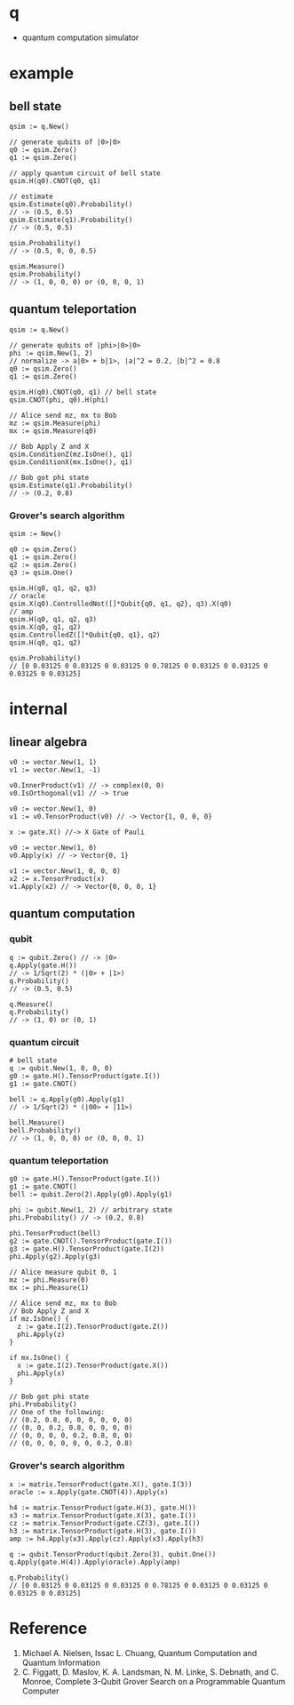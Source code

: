 # q

 - quantum computation simulator

# example

## bell state

```golang
qsim := q.New()

// generate qubits of |0>|0>
q0 := qsim.Zero()
q1 := qsim.Zero()

// apply quantum circuit of bell state
qsim.H(q0).CNOT(q0, q1)

// estimate
qsim.Estimate(q0).Probability()
// -> (0.5, 0.5)
qsim.Estimate(q1).Probability()
// -> (0.5, 0.5)

qsim.Probability()
// -> (0.5, 0, 0, 0.5)

qsim.Measure()
qsim.Probability()
// -> (1, 0, 0, 0) or (0, 0, 0, 1)
```

## quantum teleportation

```golang
qsim := q.New()

// generate qubits of |phi>|0>|0>
phi := qsim.New(1, 2)
// normalize -> a|0> + b|1>, |a|^2 = 0.2, |b|^2 = 0.8
q0 := qsim.Zero()
q1 := qsim.Zero()

qsim.H(q0).CNOT(q0, q1) // bell state
qsim.CNOT(phi, q0).H(phi)

// Alice send mz, mx to Bob
mz := qsim.Measure(phi)
mx := qsim.Measure(q0)

// Bob Apply Z and X
qsim.ConditionZ(mz.IsOne(), q1)
qsim.ConditionX(mx.IsOne(), q1)

// Bob got phi state
qsim.Estimate(q1).Probability()
// -> (0.2, 0.8)
```

### Grover's search algorithm

```golang
qsim := New()

q0 := qsim.Zero()
q1 := qsim.Zero()
q2 := qsim.Zero()
q3 := qsim.One()

qsim.H(q0, q1, q2, q3)
// oracle
qsim.X(q0).ControlledNot([]*Qubit{q0, q1, q2}, q3).X(q0)
// amp
qsim.H(q0, q1, q2, q3)
qsim.X(q0, q1, q2)
qsim.ControlledZ([]*Qubit{q0, q1}, q2)
qsim.H(q0, q1, q2)

qsim.Probability()
// [0 0.03125 0 0.03125 0 0.03125 0 0.78125 0 0.03125 0 0.03125 0 0.03125 0 0.03125]
```


# internal

## linear algebra

```golang
v0 := vector.New(1, 1)
v1 := vector.New(1, -1)

v0.InnerProduct(v1) // -> complex(0, 0)
v0.IsOrthogonal(v1) // -> true
```

```golang
v0 := vector.New(1, 0)
v1 := v0.TensorProduct(v0) // -> Vector{1, 0, 0, 0}
```

```golang
x := gate.X() //-> X Gate of Pauli

v0 := vector.New(1, 0)
v0.Apply(x) // -> Vector{0, 1}

v1 := vector.New(1, 0, 0, 0)
x2 := x.TensorProduct(x)
v1.Apply(x2) // -> Vector{0, 0, 0, 1}
```

## quantum computation

### qubit

```golang
q := qubit.Zero() // -> |0>
q.Apply(gate.H())
// -> 1/Sqrt(2) * (|0> + |1>)
q.Probability()
// -> (0.5, 0.5)

q.Measure()
q.Probability()
// -> (1, 0) or (0, 1)
```

### quantum circuit

```golang
# bell state
q := qubit.New(1, 0, 0, 0)
g0 := gate.H().TensorProduct(gate.I())
g1 := gate.CNOT()

bell := q.Apply(g0).Apply(g1)
// -> 1/Sqrt(2) * (|00> + |11>)

bell.Measure()
bell.Probability()
// -> (1, 0, 0, 0) or (0, 0, 0, 1)
```

### quantum teleportation

```golang
g0 := gate.H().TensorProduct(gate.I())
g1 := gate.CNOT()
bell := qubit.Zero(2).Apply(g0).Apply(g1)

phi := qubit.New(1, 2) // arbitrary state
phi.Probability() // -> (0.2, 0.8)

phi.TensorProduct(bell)
g2 := gate.CNOT().TensorProduct(gate.I())
g3 := gate.H().TensorProduct(gate.I(2))
phi.Apply(g2).Apply(g3)

// Alice measure qubit 0, 1
mz := phi.Measure(0)
mx := phi.Measure(1)

// Alice send mz, mx to Bob
// Bob Apply Z and X
if mz.IsOne() {
  z := gate.I(2).TensorProduct(gate.Z())
  phi.Apply(z)
}

if mx.IsOne() {
  x := gate.I(2).TensorProduct(gate.X())
  phi.Apply(x)
}

// Bob got phi state
phi.Probability()
// One of the following:
// (0.2, 0.8, 0, 0, 0, 0, 0, 0)
// (0, 0, 0.2, 0.8, 0, 0, 0, 0)
// (0, 0, 0, 0, 0.2, 0.8, 0, 0)
// (0, 0, 0, 0, 0, 0, 0.2, 0.8)
```

### Grover's search algorithm

```golang
x := matrix.TensorProduct(gate.X(), gate.I(3))
oracle := x.Apply(gate.CNOT(4)).Apply(x)

h4 := matrix.TensorProduct(gate.H(3), gate.H())
x3 := matrix.TensorProduct(gate.X(3), gate.I())
cz := matrix.TensorProduct(gate.CZ(3), gate.I())
h3 := matrix.TensorProduct(gate.H(3), gate.I())
amp := h4.Apply(x3).Apply(cz).Apply(x3).Apply(h3)

q := qubit.TensorProduct(qubit.Zero(3), qubit.One())
q.Apply(gate.H(4)).Apply(oracle).Apply(amp)

q.Probability()
// [0 0.03125 0 0.03125 0 0.03125 0 0.78125 0 0.03125 0 0.03125 0 0.03125 0 0.03125]
```

# Reference

 1. Michael A. Nielsen, Issac L. Chuang, Quantum Computation and Quantum Information
 2. C. Figgatt, D. Maslov, K. A. Landsman, N. M. Linke, S. Debnath, and C. Monroe, Complete 3-Qubit Grover Search on a Programmable Quantum Computer
